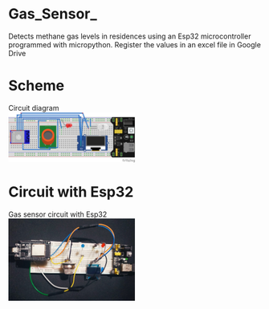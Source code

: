 # Gas_Sensor_
Detects methane gas levels in residences using an Esp32 microcontroller programmed with micropython. Register the values ​​in an excel file in Google Drive

# Scheme
Circuit diagram
<br>
<img src="Images/Scheme_Gas_Sensor.png" width="50%" height="50%">

# Circuit with Esp32
Gas sensor circuit with Esp32
<br>
<img src="Images/Circuit_SG.jpeg" width="50%" height="50%">
